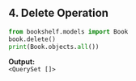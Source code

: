 ## 4. Delete Operation

```python
from bookshelf.models import Book
book.delete()
print(Book.objects.all())
```

**Output:**  
`<QuerySet []>`
